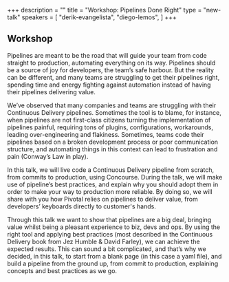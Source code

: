 +++
description = ""
title = "Workshop: Pipelines Done Right"
type = "new-talk"
speakers = [
        "derik-evangelista",
        "diego-lemos",
]
+++
## Workshop

Pipelines are meant to be the road that will guide your team from code straight to production, automating everything on its way. Pipelines should be a source of joy for developers, the team’s safe harbour. But the reality can be different, and many teams are struggling to get their pipelines right, spending time and energy fighting against automation instead of having their pipelines delivering value.

We’ve observed that many companies and teams are struggling with their Continuous Delivery pipelines. Sometimes the tool is to blame, for instance, when pipelines are not first-class citizens turning the implementation of pipelines painful, requiring tons of plugins, configurations, workarounds, leading over-engineering and flakiness. Sometimes, teams code their pipelines based on a broken development process or poor communication structure, and automating things in this context can lead to frustration and pain (Conway’s Law in play).

In this talk, we will live code a Continuous Delivery pipeline from scratch, from commits to production, using Concourse. During the talk, we will make use of pipeline’s best practices, and explain why you should adopt them in order to make your way to production more reliable. By doing so, we will share with you how Pivotal relies on pipelines to deliver value, from developers’ keyboards directly to customer's hands.

Through this talk we want to show that pipelines are a big deal, bringing value whilst being a pleasant experience to biz, devs and ops. By using the right tool and applying best practices (most described in the Continuous Delivery book from Jez Humble & David Farley), we can achieve the expected results. This can sound a bit complicated, and that’s why we decided, in this talk, to start from a blank page (in this case a yaml file), and build a pipeline from the ground up, from commit to production, explaining concepts and best practices as we go.